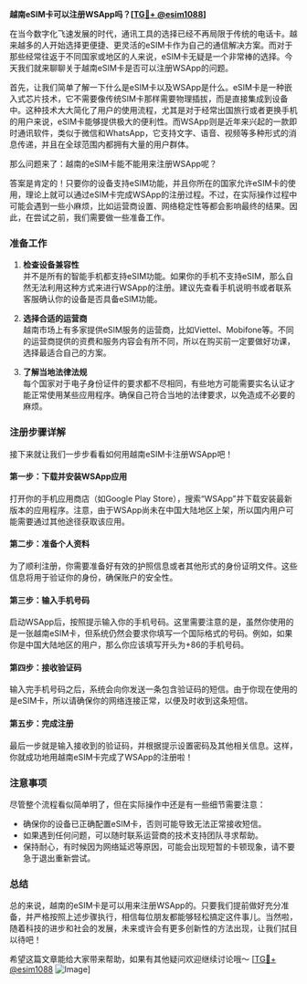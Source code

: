 **越南eSIM卡可以注册WSApp吗？[[TG💪+ @esim1088](https://t.me/s/esim1088)]**

在当今数字化飞速发展的时代，通讯工具的选择已经不再局限于传统的电话卡。越来越多的人开始选择更便捷、更灵活的eSIM卡作为自己的通信解决方案。而对于那些经常往返于不同国家或地区的人来说，eSIM卡无疑是一个非常棒的选择。今天我们就来聊聊关于越南eSIM卡是否可以注册WSApp的问题。

首先，让我们简单了解一下什么是eSIM卡以及WSApp是什么。eSIM卡是一种嵌入式芯片技术，它不需要像传统SIM卡那样需要物理插拔，而是直接集成到设备中。这种技术大大简化了用户的使用流程，尤其是对于经常出国旅行或者更换手机的用户来说，eSIM卡能够提供极大的便利性。而WSApp则是近年来兴起的一款即时通讯软件，类似于微信和WhatsApp，它支持文字、语音、视频等多种形式的消息传递，并且在全球范围内都拥有大量的用户群体。

那么问题来了：越南的eSIM卡能不能用来注册WSApp呢？

答案是肯定的！只要你的设备支持eSIM功能，并且你所在的国家允许eSIM卡的使用，理论上就可以通过eSIM卡完成WSApp的注册过程。不过，在实际操作过程中可能会遇到一些小麻烦，比如运营商设置、网络稳定性等都会影响最终的结果。因此，在尝试之前，我们需要做一些准备工作。

### **准备工作**
1. **检查设备兼容性**  
   并不是所有的智能手机都支持eSIM功能。如果你的手机不支持eSIM，那么自然无法利用这种方式来进行WSApp的注册。建议先查看手机说明书或者联系客服确认你的设备是否具备eSIM功能。

2. **选择合适的运营商**  
   越南市场上有多家提供eSIM服务的运营商，比如Viettel、Mobifone等。不同的运营商提供的资费和服务内容会有所不同，所以在购买前一定要做好功课，选择最适合自己的方案。

3. **了解当地法律法规**  
   每个国家对于电子身份证件的要求都不尽相同，有些地方可能需要实名认证才能正常使用某些应用程序。确保自己符合当地的法律要求，以免造成不必要的麻烦。

### **注册步骤详解**
接下来就让我们一步步看看如何用越南eSIM卡注册WSApp吧！

#### 第一步：下载并安装WSApp应用
打开你的手机应用商店（如Google Play Store），搜索“WSApp”并下载安装最新版本的应用程序。注意，由于WSApp尚未在中国大陆地区上架，所以国内用户可能需要通过其他途径获取该应用。

#### 第二步：准备个人资料
为了顺利注册，你需要准备好有效的护照信息或者其他形式的身份证明文件。这些信息将用于验证你的身份，确保账户的安全性。

#### 第三步：输入手机号码
启动WSApp后，按照提示输入你的手机号码。这里需要注意的是，虽然你使用的是一张越南eSIM卡，但系统仍然会要求你填写一个国际格式的号码。例如，如果你是中国大陆地区的用户，那么你应该填写开头为+86的手机号码。

#### 第四步：接收验证码
输入完手机号码之后，系统会向你发送一条包含验证码的短信。由于你现在使用的是eSIM卡，所以请确保你的网络连接正常，以便及时收到这条短信。

#### 第五步：完成注册
最后一步就是输入接收到的验证码，并根据提示设置密码及其他相关信息。这样，你就成功地用越南eSIM卡完成了WSApp的注册啦！

### **注意事项**
尽管整个流程看似简单明了，但在实际操作中还是有一些细节需要注意：
- 确保你的设备已正确配置eSIM卡，否则可能导致无法正常接收短信。
- 如果遇到任何问题，可以随时联系运营商的技术支持团队寻求帮助。
- 保持耐心，有时候因为网络延迟等原因，可能会出现短暂的卡顿现象，请不要急于退出重新尝试。

### **总结**
总的来说，越南的eSIM卡是可以用来注册WSApp的。只要我们提前做好充分准备，并严格按照上述步骤执行，相信每位朋友都能够轻松搞定这件事儿。当然啦，随着科技的进步和社会的发展，未来或许会有更多创新性的方法出现，让我们拭目以待吧！

希望这篇文章能给大家带来帮助，如果有其他疑问欢迎继续讨论哦～ [[TG💪+ @esim1088](https://t.me/s/esim1088) ![Image](https://i.postimg.cc/4NQfJmqS/Snipaste-2025-05-13-00-14-12.png)]
